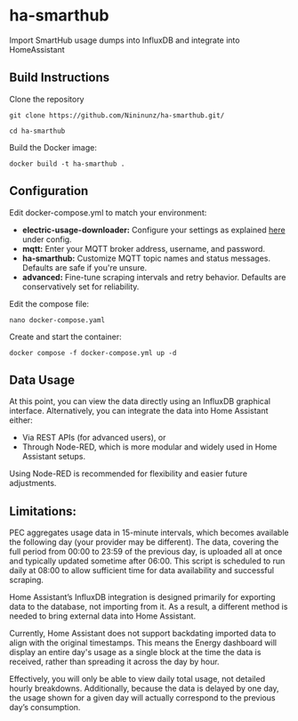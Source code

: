 # ha-smarthub
Import SmartHub usage dumps into InfluxDB and integrate into HomeAssistant

## Build Instructions
Clone the repository
```
git clone https://github.com/Nininunz/ha-smarthub.git/
```
```
cd ha-smarthub
```
Build the Docker image:
```
docker build -t ha-smarthub .
```



## Configuration

Edit docker-compose.yml to match your environment:
  - **electric-usage-downloader:** Configure your settings as explained [here](https://github.com/tedpearson/electric-usage-downloader#config) under config.
  - **mqtt:** Enter your MQTT broker address, username, and password.
  - **ha-smarthub:** Customize MQTT topic names and status messages. Defaults are safe if you're unsure.
  - **advanced:** Fine-tune scraping intervals and retry behavior. Defaults are conservatively set for reliability.


Edit the compose file:
```
nano docker-compose.yaml
```

Create and start the container:
```
docker compose -f docker-compose.yml up -d
```


## Data Usage

At this point, you can view the data directly using an InfluxDB graphical interface.
Alternatively, you can integrate the data into Home Assistant either:
  - Via REST APIs (for advanced users), or
  - Through Node-RED, which is more modular and widely used in Home Assistant setups.

Using Node-RED is recommended for flexibility and easier future adjustments.




## Limitations: 
PEC aggregates usage data in 15-minute intervals, which becomes available the following day (your provider may be different). The data, covering the full period from 00:00 to 23:59 of the previous day, is uploaded all at once and typically updated sometime after 06:00. This script is scheduled to run daily at 08:00 to allow sufficient time for data availability and successful scraping.

Home Assistant’s InfluxDB integration is designed primarily for exporting data to the database, not importing from it. As a result, a different method is needed to bring external data into Home Assistant.

Currently, Home Assistant does not support backdating imported data to align with the original timestamps. This means the Energy dashboard will display an entire day's usage as a single block at the time the data is received, rather than spreading it across the day by hour.

Effectively, you will only be able to view daily total usage, not detailed hourly breakdowns. Additionally, because the data is delayed by one day, the usage shown for a given day will actually correspond to the previous day’s consumption.
